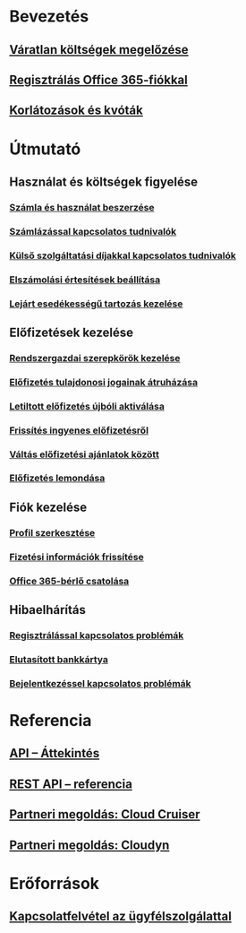 # Bevezetés
## [Váratlan költségek megelőzése](billing-getting-started.md)
## [Regisztrálás Office 365-fiókkal](billing-use-existing-office-365-account-azure-subscription.md)
## [Korlátozások és kvóták](../azure-subscription-service-limits.md?toc=/azure/billing/TOC.json)
# Útmutató
## Használat és költségek figyelése
### [Számla és használat beszerzése](billing-download-azure-invoice-daily-usage-date.md)
### [Számlázással kapcsolatos tudnivalók](billing-understand-your-bill.md)
### [Külső szolgáltatási díjakkal kapcsolatos tudnivalók](billing-understand-your-azure-marketplace-charges.md)
### [Elszámolási értesítések beállítása](billing-set-up-alerts.md)
### [Lejárt esedékességű tartozás kezelése](billing-azure-subscription-past-due-balance.md)
## Előfizetések kezelése
### [Rendszergazdai szerepkörök kezelése](billing-add-change-azure-subscription-administrator.md)
### [Előfizetés tulajdonosi jogainak átruházása](billing-subscription-transfer.md)
### [Letiltott előfizetés újbóli aktiválása](billing-subscription-become-disable.md)
### [Frissítés ingyenes előfizetésről](billing-upgrade-azure-subscription.md)
### [Váltás előfizetési ajánlatok között](billing-how-to-switch-azure-offer.md)
### [Előfizetés lemondása](billing-how-to-cancel-azure-subscription.md)
## Fiók kezelése
### [Profil szerkesztése](billing-how-to-change-azure-account-profile.md)
### [Fizetési információk frissítése](billing-how-to-change-credit-card.md)
### [Office 365-bérlő csatolása](billing-add-office-365-tenant-to-azure-subscription.md)
## Hibaelhárítás
### [Regisztrálással kapcsolatos problémák](billing-troubleshoot-azure-sign-up-issues.md)
### [Elutasított bankkártya](billing-credit-card-fails-during-azure-sign-up.md)
### [Bejelentkezéssel kapcsolatos problémák](billing-cannot-login-subscription.md)

# Referencia
## [API – Áttekintés](billing-usage-rate-card-overview.md)
## [REST API – referencia](https://msdn.microsoft.com/en-us/library/azure/1ea5b323-54bb-423d-916f-190de96c6a3c)
## [Partneri megoldás: Cloud Cruiser](billing-usage-rate-card-partner-solution-cloudcruiser.md)
## [Partneri megoldás: Cloudyn](billing-usage-rate-card-partner-solution-cloudyn.md)

# Erőforrások
## [Kapcsolatfelvétel az ügyfélszolgálattal](../azure-supportability/how-to-create-azure-support-request.md)


<!--HONumber=Feb17_HO2-->


